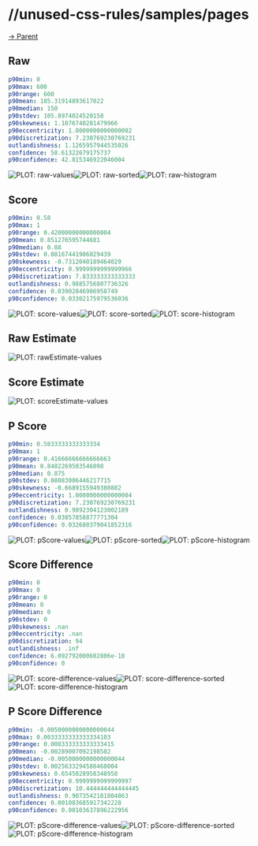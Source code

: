 
# //unused-css-rules/samples/pages

[→ Parent](../..)


## Raw


```yaml
p90min: 0
p90max: 600
p90range: 600
p90mean: 185.31914893617022
p90median: 150
p90stdev: 105.8974024520158
p90skewness: 1.1076740281479966
p90eccentricity: 1.0000000000000002
p90discretization: 7.230769230769231
outlandishness: 1.1265957944535026
confidence: 58.61322679175737
p90confidence: 42.815346922046004

```

![PLOT: raw-values](./raw/values.svg)![PLOT: raw-sorted](./raw/sorted.svg)![PLOT: raw-histogram](./raw/histogram.svg)
## Score


```yaml
p90min: 0.58
p90max: 1
p90range: 0.42000000000000004
p90mean: 0.851276595744681
p90median: 0.88
p90stdev: 0.08167441906029439
p90skewness: -0.7312040189464029
p90eccentricity: 0.9999999999999966
p90discretization: 7.833333333333333
outlandishness: 0.9885756807736326
confidence: 0.03902846906958749
p90confidence: 0.03302175979536036

```

![PLOT: score-values](./score/values.svg)![PLOT: score-sorted](./score/sorted.svg)![PLOT: score-histogram](./score/histogram.svg)
## Raw Estimate

![PLOT: rawEstimate-values](./rawEstimate/values.svg)
## Score Estimate

![PLOT: scoreEstimate-values](./scoreEstimate/values.svg)
## P Score


```yaml
p90min: 0.5833333333333334
p90max: 1
p90range: 0.41666666666666663
p90mean: 0.8482269503546098
p90median: 0.875
p90stdev: 0.08083006446217715
p90skewness: -0.6689155949380882
p90eccentricity: 1.0000000000000004
p90discretization: 7.230769230769231
outlandishness: 0.9892304123002189
confidence: 0.03857858877771304
p90confidence: 0.032680379041852316

```

![PLOT: pScore-values](./pScore/values.svg)![PLOT: pScore-sorted](./pScore/sorted.svg)![PLOT: pScore-histogram](./pScore/histogram.svg)
## Score Difference


```yaml
p90min: 0
p90max: 0
p90range: 0
p90mean: 0
p90median: 0
p90stdev: 0
p90skewness: .nan
p90eccentricity: .nan
p90discretization: 94
outlandishness: .inf
confidence: 6.092792000602806e-18
p90confidence: 0

```

![PLOT: score-difference-values](./score-difference/values.svg)![PLOT: score-difference-sorted](./score-difference/sorted.svg)![PLOT: score-difference-histogram](./score-difference/histogram.svg)
## P Score Difference


```yaml
p90min: -0.0050000000000000044
p90max: 0.0033333333333334103
p90range: 0.008333333333333415
p90mean: -0.00289007092198582
p90median: -0.0050000000000000044
p90stdev: 0.0025633294588468004
p90skewness: 0.6545028958348958
p90eccentricity: 0.9999999999999997
p90discretization: 10.444444444444445
outlandishness: 0.9073542181804863
confidence: 0.001083685917342228
p90confidence: 0.00103637896222956

```

![PLOT: pScore-difference-values](./pScore-difference/values.svg)![PLOT: pScore-difference-sorted](./pScore-difference/sorted.svg)![PLOT: pScore-difference-histogram](./pScore-difference/histogram.svg)